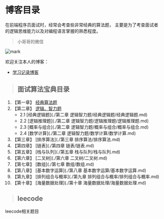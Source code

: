 # 博客目录

在前端程序员面试时，经常会考查些非常经典的算法题， 主要是为了考查面试者的逻辑思维能力以及对编程语言掌握的熟悉程度。



> 小哥哥的微信

![mark](http://static.zxinc520.com/blog/20190916/90B9Geqbqbcy.png?imageslim)





欢迎关注本人的博客：

- [学习记录博客](http://zxinc520.com/) 



> ## 面试算法宝典目录

1. 【第一章】 [经典算法题](<https://github.com/ZhChen7/Algorithm-for-the-interview/blob/master/%E7%AC%AC%E4%B8%80%E7%AB%A0%20%E7%BB%8F%E5%85%B8%E7%AE%97%E6%B3%95%E9%A2%98/%E7%BB%8F%E5%85%B8%E7%AE%97%E6%B3%95%E9%A2%98.md>) 
2. 【第二章】 [逻辑、智力题](#逻辑智力题)
   - 2.1  [经典逻辑题](./第二章 逻辑智力题/经典逻辑题/经典逻辑题.md)
   - 2.2  [逻辑推理题](./第二章 逻辑智力题/逻辑推理题/逻辑推理题.md)
   - 2.3  [概率与组合](./第二章 逻辑智力题/概率与组合/概率与组合.md)
   - 2.4  [数学计算](./第二章 逻辑智力题/数学计算/数学计算.md)
3. 【第三章】  [排序算法](./第三章  排序算法/排序算法.md)
4. 【第四章】  [链表](./第四章 链表/链表.md)
5. 【第五章】 [栈与队列](./第五章 栈与队列/栈与队列.md)
6. 【第六章】 [二叉树](./第六章 二叉树/二叉树.md)
7. 【第七章】 [数组](./第七章 数组/数组.md)
8. 【第八章】 [基本数字运算](./第八章 基本数字运算/基本数字运算.md)
9. 【第九章】 [排列组合与概率](./第九章 排列组合与概率/排列组合与概率.md)
10. 【第十章】 [海量数据处理](./第十章 海量数据处理/海量数据处理.md)



> ## leecode

leecode相关题目



